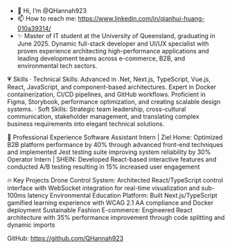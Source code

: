 - 👋 Hi, I’m @QHannah923
- 📫 How to reach me: https://www.linkedin.com/in/qianhui-huang-010a39314/
- ✨ Master of IT student at the University of Queensland, graduating in June 2025. Dynamic full-stack developer and UI/UX specialist with proven experience architecting high-performance applications and leading development teams across e-commerce, B2B, and environmental tech sectors.

💗 Skills
· Technical Skills:
Advanced in .Net, Next.js, TypeScript, Vue.js, React, JavaScript, and component-based architectures. Expert in Docker containerization, CI/CD pipelines, and GitHub workflows. Proficient in Figma, Storybook, performance optimization, and creating scalable design systems.
· Soft Skills:
Strategic team leadership, cross-cultural communication, stakeholder management, and translating complex business requirements into elegant technical solutions.

💼 Professional Experience
Software Assistant Intern | Ziel Home: Optimized B2B platform performance by 40% through advanced front-end techniques and implemented Jest testing suite improving system reliability by 30%
Operator Intern | SHEIN: Developed React-based interactive features and conducted A/B testing resulting in 15% increased user engagement

🔥 Key Projects
Drone Control System: Architected React/TypeScript control interface with WebSocket integration for real-time visualization and sub-100ms latency
Environmental Education Platform: Built Next.js/TypeScript gamified learning experience with WCAG 2.1 AA compliance and Docker deployment
Sustainable Fashion E-commerce: Engineered React architecture with 35% performance improvement through code splitting and dynamic imports

GitHub: https://github.com/QHannah923

<!---
QHannah923/QHannah923 is a ✨ special ✨ repository because its `README.md` (this file) appears on your GitHub profile.
You can click the Preview link to take a look at your changes.
--->
